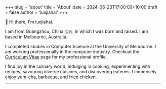 +++
slug = 'about'
title = 'About'
date = 2024-06-23T17:00:00+10:00
draft = false
author = 'luojiahai'
+++

👋 Hi there, I'm luojiahai.

I am from Guangzhou, China 🇨🇳, in which I was born and raised. I am based in Melbourne, Australia.

I completed studies in Computer Science at the University of Melbourne. I am working professionally in the computer
industry. Checkout the [Curriculum Vitae](/cv) page for my professional profile.

I find joy in the culinary world, indulging in cooking, experimenting with recipes, savouring diverse cuisines,
and discovering eateries. I immensely enjoy yum-cha, barbecue, and fried chicken.

---
